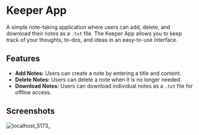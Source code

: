 # Keeper App

A simple note-taking application where users can add, delete, and download their notes as a `.txt` file. The Keeper App allows you to keep track of your thoughts, to-dos, and ideas in an easy-to-use interface.

## Features

- **Add Notes:** Users can create a note by entering a title and content.
- **Delete Notes:** Users can delete a note when it is no longer needed.
- **Download Notes:** Users can download individual notes as a `.txt` file for offline access.

## Screenshots
![localhost_5173_](https://github.com/user-attachments/assets/cbb4f93b-ad4d-4bf4-b7a8-f8a6ae13832b)
